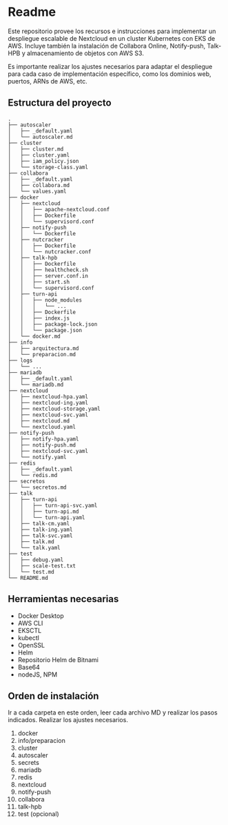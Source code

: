 # Readme

Este repositorio provee los recursos e instrucciones para implementar un despliegue escalable de Nextcloud en un cluster Kubernetes con EKS de AWS. Incluye también la instalación de Collabora Online, Notify-push, Talk-HPB y almacenamiento de objetos con AWS S3.

Es importante realizar los ajustes necesarios para adaptar el despliegue para cada caso de implementación específico, como los dominios web, puertos, ARNs de AWS, etc.

## Estructura del proyecto

```plaintext
.
├── autoscaler
│   ├── _default.yaml
│   └── autoscaler.md
├── cluster
│   ├── cluster.md
│   ├── cluster.yaml
│   ├── iam_policy.json
│   └── storage-class.yaml
├── collabora
│   ├── _default.yaml
│   ├── collabora.md
│   └── values.yaml
├── docker
│   ├── nextcloud
│   │   ├── apache-nextcloud.conf
│   │   ├── Dockerfile
│   │   └── supervisord.conf
│   ├── notify-push
│   │   └── Dockerfile
│   ├── nutcracker
│   │   ├── Dockerfile
│   │   └── nutcracker.conf
│   ├── talk-hpb
│   │   ├── Dockerfile
│   │   ├── healthcheck.sh
│   │   ├── server.conf.in
│   │   ├── start.sh
│   │   └── supervisord.conf
│   ├── turn-api
│   │   ├── node_modules
│   │   │   └── ...
│   │   ├── Dockerfile
│   │   ├── index.js
│   │   ├── package-lock.json
│   │   └── package.json
│   └── docker.md
├── info
│   ├── arquitectura.md
│   └── preparacion.md
├── logs
│   └── ...
├── mariadb
│   ├── _default.yaml
│   └── mariadb.md
├── nextcloud
│   ├── nextcloud-hpa.yaml
│   ├── nextcloud-ing.yaml
│   ├── nextcloud-storage.yaml
│   ├── nextcloud-svc.yaml
│   ├── nextcloud.md
│   └── nextcloud.yaml
├── notify-push
│   ├── notify-hpa.yaml
│   ├── notify-push.md
│   ├── nextcloud-svc.yaml
│   └── notify.yaml
├── redis
│   ├── _default.yaml
│   └── redis.md
├── secretos
│   └── secretos.md
├── talk
│   ├── turn-api
│   │   ├── turn-api-svc.yaml
│   │   ├── turn-api.md
│   │   └── turn-api.yaml
│   ├── talk-cm.yaml
│   ├── talk-ing.yaml
│   ├── talk-svc.yaml
│   ├── talk.md
│   └── talk.yaml
├── test
│   ├── debug.yaml
│   ├── scale-test.txt
│   └── test.md
└── README.md
```

## Herramientas necesarias

- Docker Desktop
- AWS CLI
- EKSCTL
- kubectl
- OpenSSL
- Helm
- Repositorio Helm de Bitnami
- Base64
- nodeJS, NPM

## Orden de instalación

Ir a cada carpeta en este orden, leer cada archivo MD y realizar los pasos indicados. Realizar los ajustes necesarios.

1. docker
2. info/preparacion
3. cluster
4. autoscaler
5. secrets
6. mariadb
7. redis
8. nextcloud
9. notify-push
10. collabora
11. talk-hpb
12. test (opcional)
